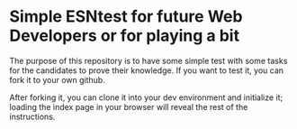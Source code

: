 # Simple ESNtest for future Web Developers or for playing a bit

The purpose of this repository is to have some simple test with some tasks for
the candidates to prove their knowledge.
If you want to test it, you can fork it to your own github.

After forking it, you can clone it into your dev environment and initialize it; loading the index page in your browser will reveal the rest of the instructions.
